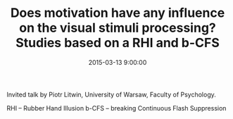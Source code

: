﻿---
layout: post
title:  "Does motivation have any influence on the visual stimuli processing? Studies based on a RHI and b-CFS"
date:   2015-03-13 9:00:00
image: /images/talk.png
---

Invited talk by Piotr Litwin, University of Warsaw, Faculty of Psychology.

RHI – Rubber Hand Illusion
b-CFS – breaking Continuous Flash Suppression
